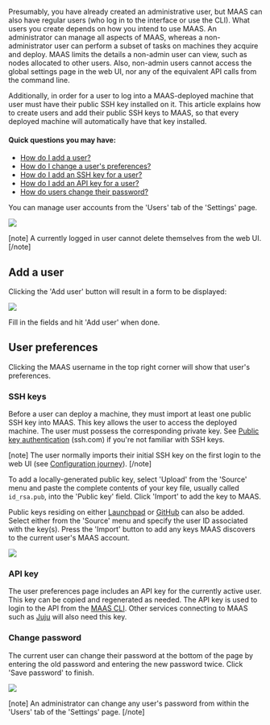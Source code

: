 <!-- deb-2-7-cli
||2.7|2.8|2.9|
|-----:|:-----:|:-----:|:-----:|
|Snap|[CLI](user-accounts-snap-2-7-cli/3198) ~ [UI](user-accounts-snap-2-7-ui/3199)|[CLI](user-accounts-snap-2-8-cli/3200) ~ [UI](user-accounts-snap-2-8-ui/3201)|[CLI](user-accounts-snap-2-9-cli/3202) ~ [UI](user-accounts-snap-2-9-ui/3203)|
|Packages|**CLI** ~ [UI](user-accounts-deb-2-7-ui/3205)|[CLI](user-accounts-deb-2-8-cli/3206) ~ [UI](user-accounts-deb-2-8-ui/3207)|[CLI](user-accounts-deb-2-9-cli/3208) ~ [UI](user-accounts-deb-2-9-ui/3209)|
 deb-2-7-cli -->

<!-- deb-2-7-ui
||2.7|2.8|2.9|
|-----:|:-----:|:-----:|:-----:|
|Snap|[CLI](user-accounts-snap-2-7-cli/3198) ~ [UI](user-accounts-snap-2-7-ui/3199)|[CLI](user-accounts-snap-2-8-cli/3200) ~ [UI](user-accounts-snap-2-8-ui/3201)|[CLI](user-accounts-snap-2-9-cli/3202) ~ [UI](user-accounts-snap-2-9-ui/3203)|
|Packages|[CLI](user-accounts-deb-2-7-cli/3204) ~ |**UI**|[CLI](user-accounts-deb-2-8-cli/3206) ~ [UI](user-accounts-deb-2-8-ui/3207)|[CLI](user-accounts-deb-2-9-cli/3208) ~ [UI](user-accounts-deb-2-9-ui/3209)|
 deb-2-7-ui -->

<!-- deb-2-8-cli
||2.7|2.8|2.9|
|-----:|:-----:|:-----:|:-----:|
|Snap|[CLI](user-accounts-snap-2-7-cli/3198) ~ [UI](user-accounts-snap-2-7-ui/3199)|[CLI](user-accounts-snap-2-8-cli/3200) ~ [UI](user-accounts-snap-2-8-ui/3201)|[CLI](user-accounts-snap-2-9-cli/3202) ~ [UI](user-accounts-snap-2-9-ui/3203)|
|Packages|[CLI](user-accounts-deb-2-7-cli/3204) ~ [UI](user-accounts-deb-2-7-ui/3205)||**CLI** ~ [UI](user-accounts-deb-2-8-ui/3207)|[CLI](user-accounts-deb-2-9-cli/3208) ~ [UI](user-accounts-deb-2-9-ui/3209)|
 deb-2-8-cli -->

<!-- deb-2-8-ui
||2.7|2.8|2.9|
|-----:|:-----:|:-----:|:-----:|
|Snap|[CLI](user-accounts-snap-2-7-cli/3198) ~ [UI](user-accounts-snap-2-7-ui/3199)|[CLI](user-accounts-snap-2-8-cli/3200) ~ [UI](user-accounts-snap-2-8-ui/3201)|[CLI](user-accounts-snap-2-9-cli/3202) ~ [UI](user-accounts-snap-2-9-ui/3203)|
|Packages|[CLI](user-accounts-deb-2-7-cli/3204) ~ [UI](user-accounts-deb-2-7-ui/3205)|[CLI](user-accounts-deb-2-8-cli/3206) ~ |**UI**|[CLI](user-accounts-deb-2-9-cli/3208) ~ [UI](user-accounts-deb-2-9-ui/3209)|
 deb-2-8-ui -->

<!-- deb-2-9-cli
||2.7|2.8|2.9|
|-----:|:-----:|:-----:|:-----:|
|Snap|[CLI](user-accounts-snap-2-7-cli/3198) ~ [UI](user-accounts-snap-2-7-ui/3199)|[CLI](user-accounts-snap-2-8-cli/3200) ~ [UI](user-accounts-snap-2-8-ui/3201)|[CLI](user-accounts-snap-2-9-cli/3202) ~ [UI](user-accounts-snap-2-9-ui/3203)|
|Packages|[CLI](user-accounts-deb-2-7-cli/3204) ~ [UI](user-accounts-deb-2-7-ui/3205)|[CLI](user-accounts-deb-2-8-cli/3206) ~ [UI](user-accounts-deb-2-8-ui/3207)||**CLI** ~ [UI](user-accounts-deb-2-9-ui/3209)|
 deb-2-9-cli -->

<!-- deb-2-9-ui
||2.7|2.8|2.9|
|-----:|:-----:|:-----:|:-----:|
|Snap|[CLI](user-accounts-snap-2-7-cli/3198) ~ [UI](user-accounts-snap-2-7-ui/3199)|[CLI](user-accounts-snap-2-8-cli/3200) ~ [UI](user-accounts-snap-2-8-ui/3201)|[CLI](user-accounts-snap-2-9-cli/3202) ~ [UI](user-accounts-snap-2-9-ui/3203)|
|Packages|[CLI](user-accounts-deb-2-7-cli/3204) ~ [UI](user-accounts-deb-2-7-ui/3205)|[CLI](user-accounts-deb-2-8-cli/3206) ~ [UI](user-accounts-deb-2-8-ui/3207)|[CLI](user-accounts-deb-2-9-cli/3208) ~ |**UI**|
 deb-2-9-ui -->

<!-- snap-2-7-cli
||2.7|2.8|2.9|
|-----:|:-----:|:-----:|:-----:|
|Snap|**CLI** ~ [UI](user-accounts-snap-2-7-ui/3199)|[CLI](user-accounts-snap-2-8-cli/3200) ~ [UI](user-accounts-snap-2-8-ui/3201)|[CLI](user-accounts-snap-2-9-cli/3202) ~ [UI](user-accounts-snap-2-9-ui/3203)|
|Packages|[CLI](user-accounts-deb-2-7-cli/3204) ~ [UI](user-accounts-deb-2-7-ui/3205)|[CLI](user-accounts-deb-2-8-cli/3206) ~ [UI](user-accounts-deb-2-8-ui/3207)|[CLI](user-accounts-deb-2-9-cli/3208) ~ [UI](user-accounts-deb-2-9-ui/3209)|
 snap-2-7-cli -->

<!-- snap-2-7-ui
||2.7|2.8|2.9|
|-----:|:-----:|:-----:|:-----:|
|Snap|[CLI](user-accounts-snap-2-7-cli/3198) ~ |**UI**|[CLI](user-accounts-snap-2-8-cli/3200) ~ [UI](user-accounts-snap-2-8-ui/3201)|[CLI](user-accounts-snap-2-9-cli/3202) ~ [UI](user-accounts-snap-2-9-ui/3203)|
|Packages|[CLI](user-accounts-deb-2-7-cli/3204) ~ [UI](user-accounts-deb-2-7-ui/3205)|[CLI](user-accounts-deb-2-8-cli/3206) ~ [UI](user-accounts-deb-2-8-ui/3207)|[CLI](user-accounts-deb-2-9-cli/3208) ~ [UI](user-accounts-deb-2-9-ui/3209)|
 snap-2-7-ui -->

<!-- snap-2-8-cli
||2.7|2.8|2.9|
|-----:|:-----:|:-----:|:-----:|
|Snap|[CLI](user-accounts-snap-2-7-cli/3198) ~ [UI](user-accounts-snap-2-7-ui/3199)||**CLI** ~ [UI](user-accounts-snap-2-8-ui/3201)|[CLI](user-accounts-snap-2-9-cli/3202) ~ [UI](user-accounts-snap-2-9-ui/3203)|
|Packages|[CLI](user-accounts-deb-2-7-cli/3204) ~ [UI](user-accounts-deb-2-7-ui/3205)|[CLI](user-accounts-deb-2-8-cli/3206) ~ [UI](user-accounts-deb-2-8-ui/3207)|[CLI](user-accounts-deb-2-9-cli/3208) ~ [UI](user-accounts-deb-2-9-ui/3209)|
 snap-2-8-cli -->

<!-- snap-2-8-ui
||2.7|2.8|2.9|
|-----:|:-----:|:-----:|:-----:|
|Snap|[CLI](user-accounts-snap-2-7-cli/3198) ~ [UI](user-accounts-snap-2-7-ui/3199)|[CLI](user-accounts-snap-2-8-cli/3200) ~ |**UI**|[CLI](user-accounts-snap-2-9-cli/3202) ~ [UI](user-accounts-snap-2-9-ui/3203)|
|Packages|[CLI](user-accounts-deb-2-7-cli/3204) ~ [UI](user-accounts-deb-2-7-ui/3205)|[CLI](user-accounts-deb-2-8-cli/3206) ~ [UI](user-accounts-deb-2-8-ui/3207)|[CLI](user-accounts-deb-2-9-cli/3208) ~ [UI](user-accounts-deb-2-9-ui/3209)|
 snap-2-8-ui -->

<!-- snap-2-9-cli
||2.7|2.8|2.9|
|-----:|:-----:|:-----:|:-----:|
|Snap|[CLI](user-accounts-snap-2-7-cli/3198) ~ [UI](user-accounts-snap-2-7-ui/3199)|[CLI](user-accounts-snap-2-8-cli/3200) ~ [UI](user-accounts-snap-2-8-ui/3201)||**CLI** ~ [UI](user-accounts-snap-2-9-ui/3203)|
|Packages|[CLI](user-accounts-deb-2-7-cli/3204) ~ [UI](user-accounts-deb-2-7-ui/3205)|[CLI](user-accounts-deb-2-8-cli/3206) ~ [UI](user-accounts-deb-2-8-ui/3207)|[CLI](user-accounts-deb-2-9-cli/3208) ~ [UI](user-accounts-deb-2-9-ui/3209)|
 snap-2-9-cli -->

<!-- snap-2-9-ui
||2.7|2.8|2.9|
|-----:|:-----:|:-----:|:-----:|
|Snap|[CLI](user-accounts-snap-2-7-cli/3198) ~ [UI](user-accounts-snap-2-7-ui/3199)|[CLI](user-accounts-snap-2-8-cli/3200) ~ [UI](user-accounts-snap-2-8-ui/3201)|[CLI](user-accounts-snap-2-9-cli/3202) ~ |**UI**|
|Packages|[CLI](user-accounts-deb-2-7-cli/3204) ~ [UI](user-accounts-deb-2-7-ui/3205)|[CLI](user-accounts-deb-2-8-cli/3206) ~ [UI](user-accounts-deb-2-8-ui/3207)|[CLI](user-accounts-deb-2-9-cli/3208) ~ [UI](user-accounts-deb-2-9-ui/3209)|
 snap-2-9-ui -->

Presumably, you have already created an administrative user, but MAAS can also have regular users (who log in to the interface or use the CLI). What users you create depends on how you intend to use MAAS.  An administrator can manage all aspects of MAAS, whereas a non-administrator user can perform a subset of tasks on machines they acquire and deploy.  MAAS limits the details a non-admin user can view, such as nodes allocated to other users. Also, non-admin users cannot access the global settings page in the web UI, nor any of the equivalent API calls from the command line.

Additionally, in order for a user to log into a MAAS-deployed machine that user must have their public SSH key installed on it.  This article explains how to create users and add their public SSH keys to MAAS, so that every deployed machine will automatically have that key installed.

#### Quick questions you may have:

* [How do I add a user?](/t/user-accounts/790#heading--add-a-user)
* [How do I change a user's preferences?](/t/user-accounts/790#heading--user-preferences)
* [How do I add an SSH key for a user?](/t/user-accounts/790#heading--ssh-keys)
* [How do I add an API key for a user?](/t/user-accounts/790#heading--api-key)
* [How do users change their password?](/t/user-accounts/790#heading--change-password)

You can manage user accounts from the 'Users' tab of the 'Settings' page.

<a href="https://assets.ubuntu.com/v1/76402e4b-manage-user-accounts__2.4_current-users.png" target = "_blank"><img src="https://assets.ubuntu.com/v1/76402e4b-manage-user-accounts__2.4_current-users.png"></a>

[note]
A currently logged in user cannot delete themselves from the web UI.
[/note]

<h2 id="heading--add-a-user">Add a user</h2>

Clicking the 'Add user' button will result in a form to be displayed:

<a href="https://assets.ubuntu.com/v1/1c59c2c5-manage-user-accounts__2.4_add-user.png" target = "_blank"><img src="https://assets.ubuntu.com/v1/1c59c2c5-manage-user-accounts__2.4_add-user.png"></a>

Fill in the fields and hit 'Add user' when done.


<h2 id="heading--user-preferences">User preferences</h2>

Clicking the MAAS username in the top right corner will show that user's preferences.

<h3 id="heading--ssh-keys">SSH keys</h3>

Before a user can deploy a machine, they must import at least one public SSH key into MAAS. This key allows the user to access the deployed machine. The user must possess the corresponding private key. See [Public key authentication](https://www.ssh.com/ssh/public-key-authentication) (ssh.com) if you're not familiar with SSH keys.

[note]
The user normally imports their initial SSH key on the first login to the web UI (see [Configuration journey](/t/configuration-journey/781)).
[/note]

To add a locally-generated public key, select 'Upload' from the 'Source' menu and paste the complete contents of your key file, usually called `id_rsa.pub`, into the 'Public key' field. Click 'Import' to add the key to MAAS.

Public keys residing on either [Launchpad](https://help.launchpad.net/YourAccount) or [GitHub](https://help.github.com/articles/connecting-to-github-with-ssh/) can also be added. Select either from the 'Source' menu and specify the user ID associated with the key(s). Press the 'Import' button to add any keys MAAS discovers to the current user's MAAS account.

<a href="https://assets.ubuntu.com/v1/fc95765e-manage-user-accounts__2.4_add-user-ssh-key.png" target = "_blank"><img src="https://assets.ubuntu.com/v1/fc95765e-manage-user-accounts__2.4_add-user-ssh-key.png"></a>

<h3 id="heading--api-key">API key</h3>

The user preferences page includes an API key for the currently active user. This key can be copied and regenerated as needed. The API key is used to login to the API from the [MAAS CLI](/t/maas-cli/802). Other services connecting to MAAS such as [Juju](https://jujucharms.com/docs/stable/clouds-maas) will also need this key.

<h3 id="heading--change-password">Change password</h3>

The current user can change their password at the bottom of the page by entering the old password and entering the new password twice. Click 'Save password' to finish.

<a href="https://assets.ubuntu.com/v1/289ef578-manage-user-accounts__2.4_change-user-password.png" target = "_blank"><img src="https://assets.ubuntu.com/v1/289ef578-manage-user-accounts__2.4_change-user-password.png"></a>

[note]
An administrator can change any user's password from within the 'Users' tab of the 'Settings' page.
[/note]

<!-- LINKS -->